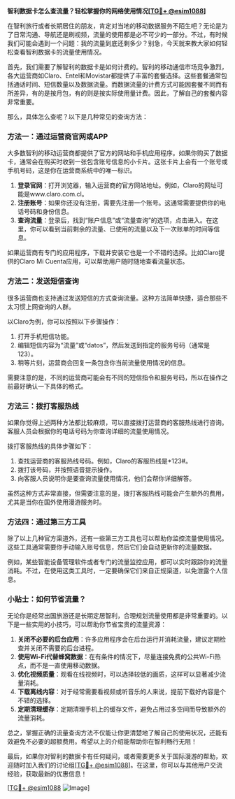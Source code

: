 **智利数据卡怎么查流量？轻松掌握你的网络使用情况[[TG💪+ @esim1088](https://t.me/s/esim1088)]**

在智利旅行或者长期居住的朋友，肯定对当地的移动数据服务不陌生吧？无论是为了日常沟通、导航还是刷视频，流量的使用都是必不可少的一部分。不过，有时候我们可能会遇到一个问题：我的流量到底还剩多少？别急，今天就来教大家如何轻松查看智利数据卡的流量使用情况。

首先，我们需要了解智利的数据卡是如何计费的。智利的移动通信市场竞争激烈，各大运营商如Claro、Entel和Movistar都提供了丰富的套餐选择。这些套餐通常包括通话时间、短信数量以及数据流量。而数据流量的计费方式可能因套餐不同而有所差异，有的是按月包，有的则是按实际使用量计费。因此，了解自己的套餐内容非常重要。

那么，具体怎么查呢？以下是几种常见的查询方法：

### 方法一：通过运营商官网或APP

大多数智利的移动运营商都提供了官方的网站和手机应用程序。如果你购买了数据卡，通常会在购买时收到一张包含账号信息的小卡片。这张卡片上会有一个账号或手机号码，这是你在运营商系统中的唯一标识。

1. **登录官网**：打开浏览器，输入运营商的官方网站地址。例如，Claro的网址可能是www.claro.com.cl。
2. **注册账号**：如果你还没有注册，需要先注册一个账号。这通常需要提供你的电话号码和身份信息。
3. **查询流量**：登录后，找到“账户信息”或“流量查询”的选项，点击进入。在这里，你可以看到当前剩余的流量、已使用的流量以及下一次账单的时间等信息。

如果运营商有专门的应用程序，下载并安装它也是一个不错的选择。比如Claro提供的Claro Mi Cuenta应用，可以帮助用户随时随地查看流量状态。

### 方法二：发送短信查询

很多运营商也支持通过发送短信的方式查询流量。这种方法简单快捷，适合那些不太习惯上网查询的人群。

以Claro为例，你可以按照以下步骤操作：
1. 打开手机短信功能。
2. 编辑短信内容为“流量”或“datos”，然后发送到指定的服务号码（通常是123）。
3. 稍等片刻，运营商会回复一条包含你当前流量使用情况的信息。

需要注意的是，不同的运营商可能会有不同的短信指令和服务号码，所以在操作之前最好确认一下具体的格式。

### 方法三：拨打客服热线

如果你觉得上述两种方法都比较麻烦，可以直接拨打运营商的客服热线进行咨询。客服人员会根据你的电话号码为你查询详细的流量使用情况。

拨打客服热线的具体步骤如下：
1. 查找运营商的客服热线号码。例如，Claro的客服热线是*123#。
2. 拨打该号码，并按照语音提示操作。
3. 向客服人员说明你是要查询流量使用情况，他们会帮你详细解答。

虽然这种方式非常直接，但需要注意的是，拨打客服热线可能会产生额外的费用，尤其是当你在国外使用漫游服务时。

### 方法四：通过第三方工具

除了以上几种官方渠道外，还有一些第三方工具也可以帮助你监控流量使用情况。这些工具通常需要你手动输入账号信息，然后它们会自动更新你的流量数据。

例如，某些智能设备管理软件或者专门的流量监控应用，都可以实时跟踪你的流量消耗。不过，在使用这类工具时，一定要确保它们来自正规渠道，以免泄露个人信息。

### 小贴士：如何节省流量？

无论你是经常出国旅游还是长期定居智利，合理规划流量使用都是非常重要的。以下是一些实用的小技巧，可以帮助你节省宝贵的流量资源：

1. **关闭不必要的后台应用**：许多应用程序会在后台运行并消耗流量，建议定期检查并关闭不需要的后台进程。
2. **使用Wi-Fi代替蜂窝数据**：在有条件的情况下，尽量连接免费的公共Wi-Fi热点，而不是一直使用移动数据。
3. **优化视频质量**：观看在线视频时，可以选择较低的画质，这样可以显著减少流量消耗。
4. **下载离线内容**：对于经常需要看视频或听音乐的人来说，提前下载好内容是个不错的选择。
5. **定期清理缓存**：定期清理手机上的缓存文件，避免占用过多空间而导致额外的流量消耗。

总之，掌握正确的流量查询方法不仅能让你更清楚地了解自己的使用状况，还能有效避免不必要的超额费用。希望以上的介绍能帮助你在智利畅行无阻！

最后，如果你对智利的数据卡有任何疑问，或者需要更多关于国际漫游的帮助，欢迎随时加入我们的讨论组[[TG💪+ @esim1088](https://t.me/s/esim1088)]。在这里，你可以与其他用户交流经验，获取最新的优惠信息！

[[TG💪+ @esim1088](https://t.me/s/esim1088) ![Image](https://i.postimg.cc/4NQfJmqS/Snipaste-2025-05-13-00-14-12.png)]